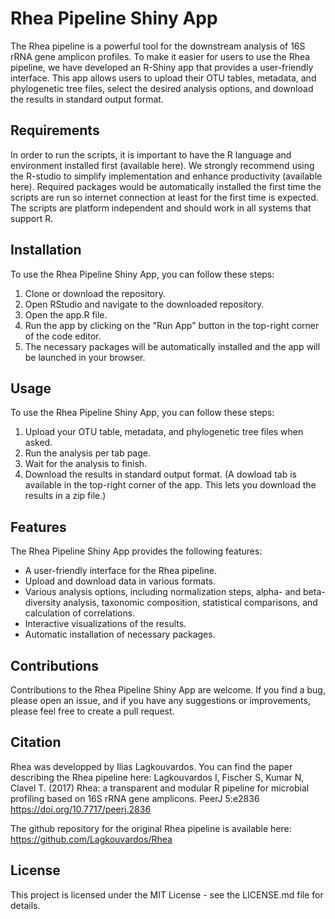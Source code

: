 # Rhea Pipeline Shiny App
The Rhea pipeline is a powerful tool for the downstream analysis of 16S rRNA gene amplicon profiles. To make it easier for users to use the Rhea pipeline, we have developed an R-Shiny app that provides a user-friendly interface. This app allows users to upload their OTU tables, metadata, and phylogenetic tree files, select the desired analysis options, and download the results in standard output format.

## Requirements
In order to run the scripts, it is important to have the R language and environment installed first (available here). We strongly recommend using the R-studio to simplify implementation and enhance productivity (available here). Required packages would be automatically installed the first time the scripts are run so internet connection at least for the first time is expected. The scripts are platform independent and should work in all systems that support R.

## Installation
To use the Rhea Pipeline Shiny App, you can follow these steps:

1. Clone or download the repository.
2. Open RStudio and navigate to the downloaded repository.
3. Open the app.R file.
4. Run the app by clicking on the "Run App" button in the top-right corner of the code editor.
5. The necessary packages will be automatically installed and the app will be launched in your browser.

## Usage
To use the Rhea Pipeline Shiny App, you can follow these steps:

1. Upload your OTU table, metadata, and phylogenetic tree files when asked.
2. Run the analysis per tab page.
3. Wait for the analysis to finish.
4. Download the results in standard output format. (A dowload tab is available in the top-right corner of the app. This lets you download the results in a zip file.)

## Features
The Rhea Pipeline Shiny App provides the following features:

- A user-friendly interface for the Rhea pipeline.
- Upload and download data in various formats.
- Various analysis options, including normalization steps, alpha- and beta-diversity analysis, taxonomic composition, statistical comparisons, and calculation of correlations.
- Interactive visualizations of the results.
- Automatic installation of necessary packages.

## Contributions
Contributions to the Rhea Pipeline Shiny App are welcome. If you find a bug, please open an issue, and if you have any suggestions or improvements, please feel free to create a pull request.

## Citation
Rhea was developped by Ilias Lagkouvardos. You can find the paper describing the Rhea pipeline here:
Lagkouvardos I, Fischer S, Kumar N, Clavel T. (2017) Rhea: a transparent and modular R pipeline for microbial profiling based on 16S rRNA gene amplicons. PeerJ 5:e2836 https://doi.org/10.7717/peerj.2836

The github repository for the original Rhea pipeline is available here:
https://github.com/Lagkouvardos/Rhea

## License
This project is licensed under the MIT License - see the LICENSE.md file for details.
